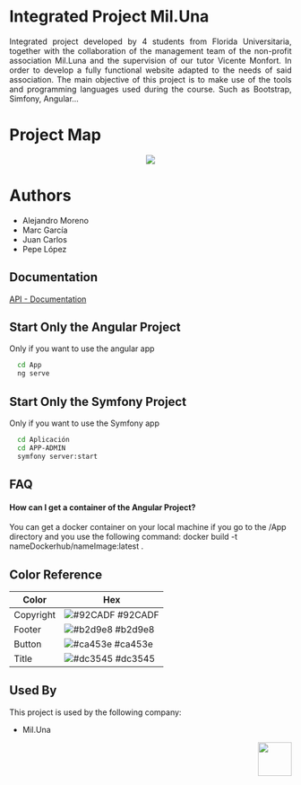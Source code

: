 
 # Integrated Project Mil.Una

<p align="justify">Integrated project developed by 4 students from Florida Universitaria, together with the collaboration of the management team of the non-profit association Mil.Luna and the supervision of our tutor Vicente Monfort. In order to develop a fully functional website adapted to the needs of said association. The main objective of this project is to make use of the tools and programming languages ​​used during the course. Such as Bootstrap, Simfony, Angular...</p>

# Project Map

<p align="center"><img src="https://github.com/alexms2412/Mil.Una/blob/main/documentos/powdev/media/Mapa%20Mental.jpeg"></p>


# Authors

  - Alejandro Moreno
  - Marc García
  - Juan Carlos
  - Pepe López </p>


## Documentation

[API - Documentation](https://documenter.getpostman.com/view/15793506/UVkjwxqf)




## Start Only the Angular Project

Only if you want to use the angular app

```bash
  cd App
  ng serve
```

## Start Only the Symfony Project

Only if you want to use the Symfony app

```bash
  cd Aplicación
  cd APP-ADMIN
  symfony server:start
```


## FAQ

#### How can I get a container of the Angular Project?

You can get a docker container on your local machine if you go to the /App directory and you use the following command: docker build -t nameDockerhub/nameImage:latest .


    

## Color Reference

| Color             | Hex                                                                |
| ----------------- | ------------------------------------------------------------------ |
| Copyright | ![#92CADF](https://via.placeholder.com/10/92CADF?text=+) #92CADF |
| Footer | ![#b2d9e8](https://via.placeholder.com/10/b2d9e8?text=+) #b2d9e8 |
| Button | ![#ca453e](https://via.placeholder.com/10/ca453e?text=+) #ca453e |
| Title | ![#dc3545](https://via.placeholder.com/10/dc3545?text=+) #dc3545 |



## Used By

This project is used by the following company:

- Mil.Una

<p align="right">
 <img src="https://github.com/alexms2412/Mil.Una/blob/main/media/images/logo.jpeg" width="60"
     height="60"></p>
